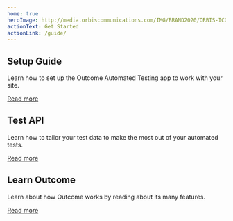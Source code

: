 ```yaml
---
home: true
heroImage: http://media.orbiscommunications.com/IMG/BRAND2020/ORBIS-ICON-OUTCOME-BLACK.svg
actionText: Get Started
actionLink: /guide/
---
```


<div class="features">
    <div class="feature">
        <h2>Setup Guide</h2> 
        <p>Learn how to set up the Outcome Automated Testing app to work with your site.</p>
        <p><a href="guide/">Read more</a></p>
    </div>
    <div class="feature">
        <h2>Test API</h2> 
        <p>Learn how to tailor your test data to make the most out of your automated tests.</p>
        <p><a href="tests/">Read more</a></p>
    </div>
    <div class="feature">
        <h2>Learn Outcome</h2> 
        <p>Learn about how Outcome works by reading about its many features.</p>
        <p><a href="outcome/">Read more</a></p>
    </div>
</div>